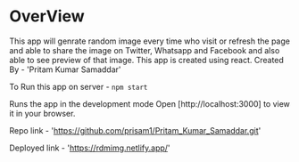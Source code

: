 # OverView

This app will genrate random image every time who visit or refresh the page and able to share the image on Twitter, Whatsapp and Facebook and also able to see preview of that image. This app is created using react.
Created By - 'Pritam Kumar Samaddar'    

To Run this app on server - `npm start`

Runs the app in the development mode
Open [http://localhost:3000] to view it in your browser.

Repo link - 'https://github.com/prisam1/Pritam_Kumar_Samaddar.git'

Deployed link - 'https://rdmimg.netlify.app/'